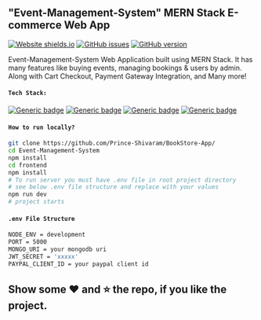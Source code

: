## "Event-Management-System" MERN Stack E-commerce Web App



[![Website shields.io](https://img.shields.io/website-up-down-green-red/http/shields.io.svg)](https://bookstoresite.herokuapp.com/) [![GitHub issues](https://img.shields.io/github/issues/Naereen/StrapDown.js.svg)](https://github.com/Prince-Shivaram/BookStore-App/issues/) [![GitHub version](https://badge.fury.io/gh/Naereen%2FStrapDown.js.svg)](https://bookstoresite.herokuapp.com/)

Event-Management-System Web Application built using MERN Stack. It has many features like buying events, managing bookings & users by admin. Along with Cart Checkout, Payment Gateway Integration, and Many more!



#### `Tech Stack:`

[![Generic badge](https://img.shields.io/badge/Node.js->=10-red.svg)](https://shields.io/)  [![Generic badge](https://img.shields.io/badge/React.js->=16.8-blue.svg)](https://shields.io/)  [![Generic badge](https://img.shields.io/badge/MongoDB->=4-teal.svg)](https://shields.io/)  [![Generic badge](https://img.shields.io/badge/Express.js->=4-<COLOR>.svg)](https://shields.io/)



#### `How to run locally?`

```bash
git clone https://github.com/Prince-Shivaram/BookStore-App/
cd Event-Management-System
npm install
cd frontend
npm install
# To run server you must have .env file in root project directory
# see below .env file structure and replace with your values
npm run dev
# project starts

```

#### `.env File Structure`

```bash
NODE_ENV = development
PORT = 5000
MONGO_URI = your mongodb uri
JWT_SECRET = 'xxxxx'
PAYPAL_CLIENT_ID = your paypal client id

```

## Show some :heart: and :star: the repo, if you like the project.

